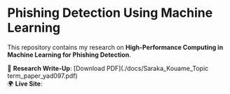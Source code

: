 # Phishing Detection Using Machine Learning
This repository contains my research on **High-Performance Computing in Machine Learning for Phishing Detection**.

📄 **Research Write-Up**: [Download PDF](./docs/Saraka_Kouame_Topic term_paper_yad097.pdf)  
🌍 **Live Site**: 
